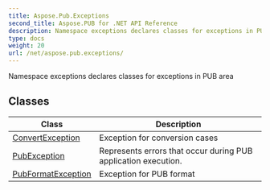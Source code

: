 ```yaml
---
title: Aspose.Pub.Exceptions
second_title: Aspose.PUB for .NET API Reference
description: Namespace exceptions declares classes for exceptions in PUB area
type: docs
weight: 20
url: /net/aspose.pub.exceptions/
---
```

Namespace exceptions declares classes for exceptions in PUB area

## Classes

| Class | Description |
| --- | --- |
| [ConvertException](./convertexception/) | Exception for conversion cases |
| [PubException](./pubexception/) | Represents errors that occur during PUB application execution. |
| [PubFormatException](./pubformatexception/) | Exception for PUB format |


